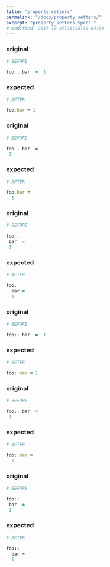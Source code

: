 ```yaml
---
title: "property_setters"
permalink: "/docs/property_setters/"
excerpt: "property_setters Specs."
# modified: 2017-10-27T16:25:30-04:00
---
```

### original
```ruby
# BEFORE

foo . bar  =  1

```
### expected
```ruby
# AFTER

foo.bar = 1

```
### original
```ruby
# BEFORE

foo . bar  =
 1

```
### expected
```ruby
# AFTER

foo.bar =
  1

```
### original
```ruby
# BEFORE

foo .
 bar  =
 1

```
### expected
```ruby
# AFTER

foo.
  bar =
  1

```
### original
```ruby
# BEFORE

foo:: bar  =  1

```
### expected
```ruby
# AFTER

foo::bar = 1

```
### original
```ruby
# BEFORE

foo:: bar  =
 1

```
### expected
```ruby
# AFTER

foo::bar =
  1

```
### original
```ruby
# BEFORE

foo::
 bar  =
 1

```
### expected
```ruby
# AFTER

foo::
  bar =
  1
```
